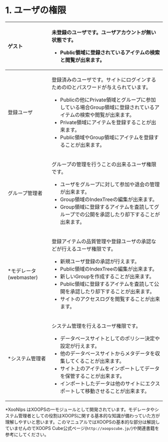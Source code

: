 # 1. ユーザの権限

<table>
  <thead>
    <tr>
      <th style="text-align:left">&#x30B2;&#x30B9;&#x30C8;</th>
      <th style="text-align:left">
        <p>&#x672A;&#x767B;&#x9332;&#x306E;&#x30E6;&#x30FC;&#x30B6;&#x3067;&#x3059;&#x3002;&#x30E6;&#x30FC;&#x30B6;&#x30A2;&#x30AB;&#x30A6;&#x30F3;&#x30C8;&#x304C;&#x7121;&#x3044;&#x72B6;&#x614B;&#x3067;&#x3059;&#x3002;</p>
        <ul>
          <li>Public&#x9818;&#x57DF;&#x306B;&#x767B;&#x9332;&#x3055;&#x308C;&#x3066;&#x3044;&#x308B;&#x30A2;&#x30A4;&#x30C6;&#x30E0;&#x306E;&#x691C;&#x7D22;&#x3068;&#x95B2;&#x89A7;&#x304C;&#x51FA;&#x6765;&#x307E;&#x3059;&#x3002;</li>
        </ul>
      </th>
    </tr>
  </thead>
  <tbody>
    <tr>
      <td style="text-align:left">&#x767B;&#x9332;&#x30E6;&#x30FC;&#x30B6;</td>
      <td style="text-align:left">
        <p>&#x767B;&#x9332;&#x6E08;&#x307F;&#x306E;&#x30E6;&#x30FC;&#x30B6;&#x3067;&#x3059;&#x3002;&#x30B5;&#x30A4;&#x30C8;&#x306B;&#x30ED;&#x30B0;&#x30A4;&#x30F3;&#x3059;&#x308B;&#x305F;&#x3081;&#x306E;ID&#x3068;&#x30D1;&#x30B9;&#x30EF;&#x30FC;&#x30C9;&#x304C;&#x4E0E;&#x3048;&#x3089;&#x308C;&#x3066;&#x3044;&#x307E;&#x3059;&#x3002;</p>
        <ul>
          <li>Public&#x306E;&#x4ED6;&#x306B;Private&#x9818;&#x57DF;&#x3068;&#x30B0;&#x30EB;&#x30FC;&#x30D7;&#x306B;&#x53C2;&#x52A0;&#x3057;&#x3066;&#x3044;&#x308B;&#x5834;&#x5408;Group&#x9818;&#x57DF;&#x306B;&#x767B;&#x9332;&#x3055;&#x308C;&#x3066;&#x3044;&#x308B;&#x30A2;&#x30A4;&#x30C6;&#x30E0;&#x306E;&#x691C;&#x7D22;&#x3084;&#x95B2;&#x89A7;&#x304C;&#x51FA;&#x6765;&#x307E;&#x3059;&#x3002;</li>
          <li>Private&#x9818;&#x57DF;&#x306B;&#x30A2;&#x30A4;&#x30C6;&#x30E0;&#x3092;&#x767B;&#x9332;&#x3059;&#x308B;&#x3053;&#x3068;&#x304C;&#x51FA;&#x6765;&#x307E;&#x3059;&#x3002;</li>
          <li>Public&#x9818;&#x57DF;&#x3084;Group&#x9818;&#x57DF;&#x306B;&#x30A2;&#x30A4;&#x30C6;&#x30E0;&#x3092;&#x767B;&#x9332;&#x3059;&#x308B;&#x3053;&#x3068;&#x304C;&#x51FA;&#x6765;&#x307E;&#x3059;&#x3002;</li>
        </ul>
      </td>
    </tr>
    <tr>
      <td style="text-align:left">&#x30B0;&#x30EB;&#x30FC;&#x30D7;&#x7BA1;&#x7406;&#x8005;</td>
      <td style="text-align:left">
        <p>&#x30B0;&#x30EB;&#x30FC;&#x30D7;&#x306E;&#x7BA1;&#x7406;&#x3092;&#x884C;&#x3046;&#x3053;&#x3068;&#x306E;&#x51FA;&#x6765;&#x308B;&#x30E6;&#x30FC;&#x30B6;&#x6A29;&#x9650;&#x3067;&#x3059;&#x3002;</p>
        <ul>
          <li>&#x30E6;&#x30FC;&#x30B6;&#x3092;&#x30B0;&#x30EB;&#x30FC;&#x30D7;&#x306B;&#x5BFE;&#x3057;&#x3066;&#x53C2;&#x52A0;&#x3084;&#x9000;&#x4F1A;&#x306E;&#x7BA1;&#x7406;&#x304C;&#x51FA;&#x6765;&#x307E;&#x3059;&#x3002;</li>
          <li>Group&#x9818;&#x57DF;&#x306E;IndexTree&#x306E;&#x7DE8;&#x96C6;&#x304C;&#x51FA;&#x6765;&#x307E;&#x3059;&#x3002;</li>
          <li>Group&#x9818;&#x57DF;&#x306B;&#x767B;&#x9332;&#x3059;&#x308B;&#x30A2;&#x30A4;&#x30C6;&#x30E0;&#x3092;&#x67FB;&#x8AAD;&#x3057;&#x3066;&#x30B0;&#x30EB;&#x30FC;&#x30D7;&#x3067;&#x306E;&#x516C;&#x958B;&#x3092;&#x627F;&#x8A8D;&#x3057;&#x305F;&#x308A;&#x5374;&#x4E0B;&#x3059;&#x308B;&#x3053;&#x3068;&#x304C;&#x51FA;&#x6765;&#x307E;&#x3059;&#x3002;</li>
        </ul>
      </td>
    </tr>
    <tr>
      <td style="text-align:left">*&#x30E2;&#x30C7;&#x30EC;&#x30FC;&#x30BF;(webmaster)</td>
      <td style="text-align:left">
        <p>&#x767B;&#x9332;&#x30A2;&#x30A4;&#x30C6;&#x30E0;&#x306E;&#x54C1;&#x8CEA;&#x7BA1;&#x7406;&#x3084;&#x767B;&#x9332;&#x30E6;&#x30FC;&#x30B6;&#x306E;&#x627F;&#x8A8D;&#x306A;&#x3069;&#x304C;&#x884C;&#x3048;&#x308B;&#x30E6;&#x30FC;&#x30B6;&#x6A29;&#x9650;&#x3067;&#x3059;&#x3002;</p>
        <ul>
          <li>&#x65B0;&#x898F;&#x30E6;&#x30FC;&#x30B6;&#x767B;&#x9332;&#x306E;&#x627F;&#x8A8D;&#x304C;&#x884C;&#x3048;&#x307E;&#x3059;&#x3002;</li>
          <li>Public&#x9818;&#x57DF;&#x306E;IndexTree&#x306E;&#x7DE8;&#x96C6;&#x304C;&#x51FA;&#x6765;&#x307E;&#x3059;&#x3002;</li>
          <li>&#x65B0;&#x3057;&#x3044;Group&#x3092;&#x4F5C;&#x6210;&#x3059;&#x308B;&#x3053;&#x3068;&#x304C;&#x51FA;&#x6765;&#x307E;&#x3059;&#x3002;</li>
          <li>Public&#x9818;&#x57DF;&#x306B;&#x767B;&#x9332;&#x3059;&#x308B;&#x30A2;&#x30A4;&#x30C6;&#x30E0;&#x3092;&#x67FB;&#x8AAD;&#x3057;&#x3066;&#x516C;&#x958B;&#x3092;&#x627F;&#x8A8D;&#x3057;&#x305F;&#x308A;&#x5374;&#x4E0B;&#x3059;&#x308B;&#x3053;&#x3068;&#x304C;&#x51FA;&#x6765;&#x307E;&#x3059;&#x3002;</li>
          <li>&#x30B5;&#x30A4;&#x30C8;&#x306E;&#x30A2;&#x30AF;&#x30BB;&#x30B9;&#x30ED;&#x30B0;&#x3092;&#x95B2;&#x89A7;&#x3059;&#x308B;&#x3053;&#x3068;&#x304C;&#x51FA;&#x6765;&#x307E;&#x3059;&#x3002;</li>
        </ul>
      </td>
    </tr>
    <tr>
      <td style="text-align:left">*&#x30B7;&#x30B9;&#x30C6;&#x30E0;&#x7BA1;&#x7406;&#x8005;</td>
      <td style="text-align:left">
        <p>&#x30B7;&#x30B9;&#x30C6;&#x30E0;&#x7BA1;&#x7406;&#x3092;&#x884C;&#x3048;&#x308B;&#x30E6;&#x30FC;&#x30B6;&#x6A29;&#x9650;&#x3067;&#x3059;&#x3002;</p>
        <ul>
          <li>&#x30C7;&#x30FC;&#x30BF;&#x30D9;&#x30FC;&#x30B9;&#x30B5;&#x30A4;&#x30C8;&#x3068;&#x3057;&#x3066;&#x306E;&#x30DD;&#x30EA;&#x30B7;&#x30FC;&#x6C7A;&#x5B9A;&#x3084;&#x8A2D;&#x5B9A;&#x304C;&#x884C;&#x3048;&#x307E;&#x3059;&#x3002;</li>
          <li>&#x4ED6;&#x306E;&#x30C7;&#x30FC;&#x30BF;&#x30D9;&#x30FC;&#x30B9;&#x30B5;&#x30A4;&#x30C8;&#x304B;&#x3089;&#x30E1;&#x30BF;&#x30C7;&#x30FC;&#x30BF;&#x3092;&#x53CE;&#x96C6;&#x3057;&#x3066;&#x304F;&#x308B;&#x3053;&#x3068;&#x304C;&#x51FA;&#x6765;&#x307E;&#x3059;&#x3002;</li>
          <li>&#x30B5;&#x30A4;&#x30C8;&#x4E0A;&#x306E;&#x30A2;&#x30A4;&#x30C6;&#x30E0;&#x3092;&#x30A4;&#x30F3;&#x30DD;&#x30FC;&#x30C8;&#x3057;&#x3066;&#x30C7;&#x30FC;&#x30BF;&#x3092;&#x4FDD;&#x7BA1;&#x3059;&#x308B;&#x3053;&#x3068;&#x304C;&#x51FA;&#x6765;&#x307E;&#x3059;&#x3002;</li>
          <li>&#x30A4;&#x30F3;&#x30DD;&#x30FC;&#x30C8;&#x3057;&#x305F;&#x30C7;&#x30FC;&#x30BF;&#x306F;&#x4ED6;&#x306E;&#x30B5;&#x30A4;&#x30C8;&#x306B;&#x30A8;&#x30AF;&#x30B9;&#x30DD;&#x30FC;&#x30C8;&#x3057;&#x3066;&#x79FB;&#x52D5;&#x3055;&#x305B;&#x308B;&#x3053;&#x3068;&#x304C;&#x51FA;&#x6765;&#x307E;&#x3059;&#x3002;</li>
        </ul>
      </td>
    </tr>
  </tbody>
</table>

 \*XooNIps はXOOPSの一モジュールとして開発されています。モデレータやシステム管理者としての役割はXOOPSに関する基本的な知識が備わっていた方が理解しやすいと思います。このマニュアルではXOOPSの基本的な部分は解説していませんのでXOOPS Cube公式ページ\(`http://xoopscube.jp/`\)や関連書籍を参考にしてください。

